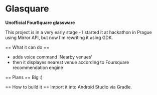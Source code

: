 Glasquare
=
**Unofficial FourSquare glassware**

This project is in a very early stage - I started it at hackathon in Prague using Mirror API, but now I'm rewriting it using GDK.

== What it can do ==
- adds voice command 'Nearby venues'
- then it displayes nearest venue according to Foursquare recommendation engine

== Plans ==
Big :)

== How to build it ==
Import it into Android Studio via Gradle.

